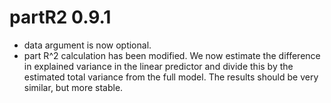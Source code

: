 # partR2 0.9.1

* data argument is now optional.
* part R^2 calculation has been modified. We now estimate the difference in explained variance in the linear predictor and divide this by the estimated total variance from the full model. The results should be very similar, but more stable.
